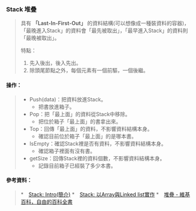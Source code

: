 ### Stack 堆疊
> 具有 **「Last-In-First-Out」** 的資料結構(可以想像成一種裝資料的容器)，「最晚進入Stack」的資料會「最先被取出」，「最早進入Stack」的資料則「最晚被取出」。 
> 
> 特點： 
> 1. 先入後出，後入先出。  
> 2. 除頭尾節點之外，每個元素有一個前驅，一個後繼。   

#### 操作：  
> *  Push(data)：把資料放進Stack。
>    * 把書放進箱子。
> *  Pop：把「最上面」的資料從Stack中移除。
>    * 把位於箱子「最上面」的書拿出來。
> *  Top：回傳「最上面」的資料，不影響資料結構本身。
>    * 確認目前位於箱子「最上面」的是哪本書。
> *  IsEmpty：確認Stack裡是否有資料，不影響資料結構本身。
>    * 確認箱子裡面有沒有書。
> *  getSize：回傳Stack裡的資料個數，不影響資料結構本身。
>    * 記錄目前箱子已經裝了多少本書。

#### 參考資料：  
> *　[Stack: Intro(簡介)](http://alrightchiu.github.io/SecondRound/stack-introjian-jie.html)
> *　[Stack: 以Array與Linked list實作](http://alrightchiu.github.io/SecondRound/stack-yi-arrayyu-linked-listshi-zuo.html)
> *　[堆疊 - 維基百科，自由的百科全書](https://zh.wikipedia.org/wiki/%E5%A0%86%E6%A0%88)
